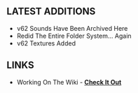 ## LATEST ADDITIONS
- v62 Sounds Have Been Archived Here
- Redid The Entire Folder System... Again
- v62 Textures Added

## LINKS
- Working On The Wiki - [**Check It Out**](https://github.com/Newfies/LethalCompanyArchives/wiki)

